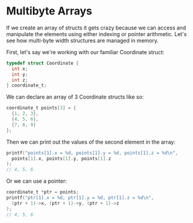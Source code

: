 # Multibyte Arrays

If we create an array of structs it gets crazy because we can access and manipulate the elements using either indexing or pointer arithmetic. Let's see how multi-byte width structures are managed in memory.

First, let's say we're working with our familiar Coordinate struct:

```c
typedef struct Coordinate {
  int x;
  int y;
  int z;
} coordinate_t;
```

We can declare an array of 3 Coordinate structs like so:

```c
coordinate_t points[3] = {
  {1, 2, 3},
  {4, 5, 6},
  {7, 8, 9}
};
```

Then we can print out the values of the second element in the array:

```c
printf("points[1].x = %d, points[1].y = %d, points[1].z = %d\n",
  points[1].x, points[1].y, points[1].z
);
// 4, 5, 6
```

Or we can use a pointer:

```c
coordinate_t *ptr = points;
printf("ptr[1].x = %d, ptr[1].y = %d, ptr[1].z = %d\n",
  (ptr + 1)->x, (ptr + 1)->y, (ptr + 1)->z
);
// 4, 5, 6
```